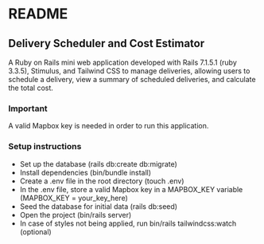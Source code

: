 # README

## Delivery Scheduler and Cost Estimator

A Ruby on Rails mini web application developed with Rails 7.1.5.1 (ruby 3.3.5), Stimulus, and Tailwind CSS to manage deliveries, allowing users to schedule a delivery, view a summary of scheduled deliveries, and calculate the total cost.

### Important

A valid Mapbox key is needed in order to run this application.

### Setup instructions

- Set up the database (rails db:create db:migrate)
- Install dependencies (bin/bundle install)
- Create a .env file in the root directory (touch .env)
- In the .env file, store a valid Mapbox key in a MAPBOX_KEY variable (MAPBOX_KEY = your_key_here)
- Seed the database for initial data (rails db:seed)
- Open the project (bin/rails server)
- In case of styles not being applied, run bin/rails tailwindcss:watch (optional)


